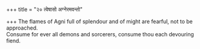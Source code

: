 +++
title = "२० त्वेषासो अग्नेरमवन्तो"

+++
The flames of Agni full of splendour and of might are fearful, not to be approached.  
     Consume for ever all demons and sorcerers, consume thou each devouring fiend.